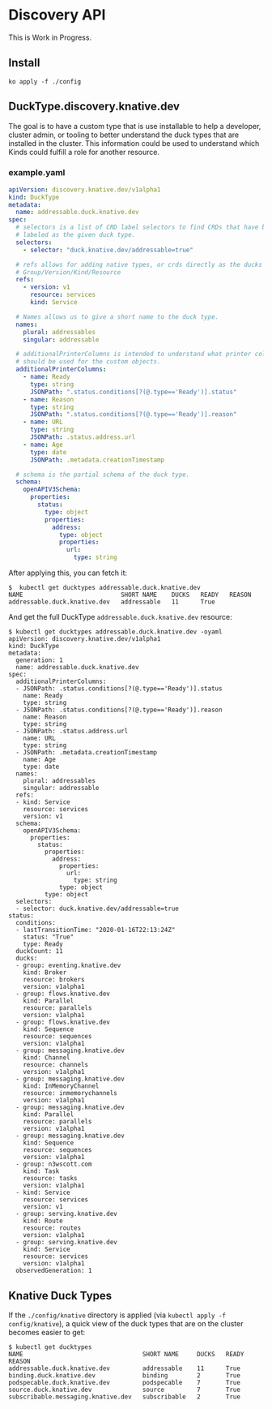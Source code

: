# Discovery API

This is Work in Progress.

## Install

```shell script
ko apply -f ./config
```

## DuckType.discovery.knative.dev

The goal is to have a custom type that is use installable to help a developer, cluster admin, or tooling to better 
understand the duck types that are installed in the cluster. This information could be used to understand which Kinds
could fulfill a role for another resource. 

### example.yaml

```yaml
apiVersion: discovery.knative.dev/v1alpha1
kind: DuckType
metadata:
  name: addressable.duck.knative.dev
spec:
  # selectors is a list of CRD label selectors to find CRDs that have been
  # labeled as the given duck type.
  selectors:
    - selector: "duck.knative.dev/addressable=true"

  # refs allows for adding native types, or crds directly as the ducks via
  # Group/Version/Kind/Resource
  refs:
    - version: v1
      resource: services
      kind: Service

  # Names allows us to give a short name to the duck type.
  names:
    plural: addressables
    singular: addressable

  # additionalPrinterColumns is intended to understand what printer columns
  # should be used for the custom objects.
  additionalPrinterColumns:
    - name: Ready
      type: string
      JSONPath: ".status.conditions[?(@.type=='Ready')].status"
    - name: Reason
      type: string
      JSONPath: ".status.conditions[?(@.type=='Ready')].reason"
    - name: URL
      type: string
      JSONPath: .status.address.url
    - name: Age
      type: date
      JSONPath: .metadata.creationTimestamp

  # schema is the partial schema of the duck type.
  schema:
    openAPIV3Schema:
      properties:
        status:
          type: object
          properties:
            address:
              type: object
              properties:
                url:
                  type: string
```

After applying this, you can fetch it:

```shell
$  kubectl get ducktypes addressable.duck.knative.dev
NAME                           SHORT NAME    DUCKS   READY   REASON
addressable.duck.knative.dev   addressable   11      True
```

And get the full DuckType `addressable.duck.knative.dev` resource: 

```shell
$ kubectl get ducktypes addressable.duck.knative.dev -oyaml
apiVersion: discovery.knative.dev/v1alpha1
kind: DuckType
metadata:
  generation: 1
  name: addressable.duck.knative.dev
spec:
  additionalPrinterColumns:
  - JSONPath: .status.conditions[?(@.type=='Ready')].status
    name: Ready
    type: string
  - JSONPath: .status.conditions[?(@.type=='Ready')].reason
    name: Reason
    type: string
  - JSONPath: .status.address.url
    name: URL
    type: string
  - JSONPath: .metadata.creationTimestamp
    name: Age
    type: date
  names:
    plural: addressables
    singular: addressable
  refs:
  - kind: Service
    resource: services
    version: v1
  schema:
    openAPIV3Schema:
      properties:
        status:
          properties:
            address:
              properties:
                url:
                  type: string
              type: object
          type: object
  selectors:
  - selector: duck.knative.dev/addressable=true
status:
  conditions:
  - lastTransitionTime: "2020-01-16T22:13:24Z"
    status: "True"
    type: Ready
  duckCount: 11
  ducks:
  - group: eventing.knative.dev
    kind: Broker
    resource: brokers
    version: v1alpha1
  - group: flows.knative.dev
    kind: Parallel
    resource: parallels
    version: v1alpha1
  - group: flows.knative.dev
    kind: Sequence
    resource: sequences
    version: v1alpha1
  - group: messaging.knative.dev
    kind: Channel
    resource: channels
    version: v1alpha1
  - group: messaging.knative.dev
    kind: InMemoryChannel
    resource: inmemorychannels
    version: v1alpha1
  - group: messaging.knative.dev
    kind: Parallel
    resource: parallels
    version: v1alpha1
  - group: messaging.knative.dev
    kind: Sequence
    resource: sequences
    version: v1alpha1
  - group: n3wscott.com
    kind: Task
    resource: tasks
    version: v1alpha1
  - kind: Service
    resource: services
    version: v1
  - group: serving.knative.dev
    kind: Route
    resource: routes
    version: v1alpha1
  - group: serving.knative.dev
    kind: Service
    resource: services
    version: v1alpha1
  observedGeneration: 1
```

## Knative Duck Types

If the `./config/knative` directory is applied (via `kubectl apply -f config/knative`), a quick view of the duck types that are on the cluster becomes easier to get:

```shell
$ kubectl get ducktypes
NAME                                 SHORT NAME     DUCKS   READY   REASON
addressable.duck.knative.dev         addressable    11      True
binding.duck.knative.dev             binding        2       True
podspecable.duck.knative.dev         podspecable    7       True
source.duck.knative.dev              source         7       True
subscribable.messaging.knative.dev   subscribable   2       True
```
